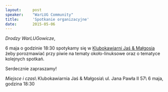 ```yaml
---
layout:     post
speaker:    "WarLUG Community"
title:      'Spotkanie organizacyjne'
date:       2015-05-06
---
```


_Drodzy WarLUGowicze_,

6 maja o godzinie 18:30 spotykamy się w [Klubokawiarni Jaś &
Małgosia](http://www.klubjasimalgosia.pl/pl/) żeby porozmawiać przy piwie na
tematy około-linuksowe oraz o tematyce kolejnych spotkań.

Serdecznie zapraszamy!

_Miejsce i czas_\\
Klubokawiarnia Jaś & Małgosia\\
ul. Jana Pawła II 57\\
6 maja, godzina 18:30
